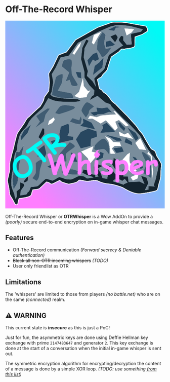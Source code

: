 # Off-The-Record Whisper

![OTRWhisper logo](./img/logo.png)

Off-The-Record Whisper or **OTRWhisper** is a Wow AddOn to provide a _(poorly)_ secure end-to-end encryption on in-game whisper chat messages.


## Features

- Off-The-Record communication _(Forward secrecy & Deniable authentication)_
- ~~Block all non-OTR incoming whispers~~ _(TODO)_
- User only friendlist as OTR


## Limitations

The 'whispers' are limited to those from players _(no battle.net)_ who are on the same _(connected)_ realm.


## ⚠️ WARNING

This current state is **insecure** as this is just a PoC!

Just for fun, the asymmetric keys are done using Deffie Hellman key exchange with prime `2147483647` and generator `2`. This key exchange is done at the start of a conversation when the initial in-game whisper is sent out.

The symmetric encryption algorithm for encrypting/decryption the content of a message is done by a simple XOR loop. _(TODO: use something [from this list](https://github.com/philanc/plc#performance))_